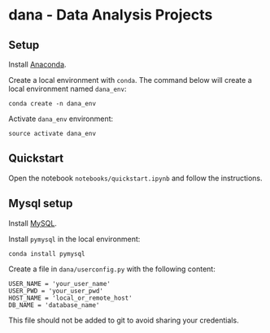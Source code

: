 # dana - Data Analysis Projects

## Setup

Install [Anaconda](http://conda.pydata.org/docs/index.html).

Create a local environment with `conda`. The command below will create a local environment named `dana_env`:

```
conda create -n dana_env
```

Activate `dana_env` environment:
```
source activate dana_env
```

## Quickstart

Open the notebook `notebooks/quickstart.ipynb` and follow the instructions.



## Mysql setup

Install [MySQL](http://dev.mysql.com/).

Install `pymysql` in the local environment:
```
conda install pymysql
```

Create a file in `dana/userconfig.py` with the following content:
```
USER_NAME = 'your_user_name'
USER_PWD = 'your_user_pwd'
HOST_NAME = 'local_or_remote_host'
DB_NAME = 'database_name'
```
This file should not be added to git to avoid sharing your credentials.